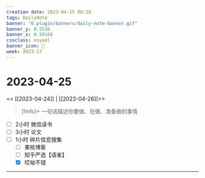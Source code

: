```yaml
---
creation date: 2023-04-25 08:10
tags: DailyNote
banner: "0.plugin/banners/daily-note-banner.gif"
banner_y: 0.5536
banner_x: 0.50168
cssclass: noyaml
banner_icon: 💌
week: 2023-17
---
```


# 2023-04-25

<< [[2023-04-24]] | [[2023-04-26]]>>


> [!info]+ 一句话描述你要做、在做、准备做的事情
> 


- [ ] 2小时 微信读书
- [ ] 3小时 论文
- [ ] 1小时 碎片信息搜集
	- [ ] 果核博客
	- [ ] 知乎严选【语雀】
	- [x] 哎呦不错

---

